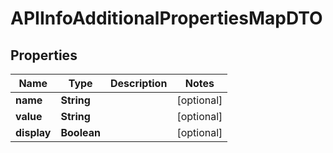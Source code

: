 

# APIInfoAdditionalPropertiesMapDTO

## Properties

Name | Type | Description | Notes
------------ | ------------- | ------------- | -------------
**name** | **String** |  |  [optional]
**value** | **String** |  |  [optional]
**display** | **Boolean** |  |  [optional]



